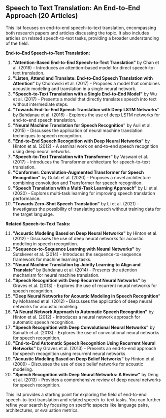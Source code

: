 ## Speech to Text Translation: An End-to-End Approach (20 Articles)

This list focuses on end-to-end speech-to-text translation, encompassing both research papers and articles discussing the topic. It also includes articles on related speech-to-text tasks, providing a broader understanding of the field.

**End-to-End Speech-to-Text Translation:**

1. **"Attention-Based End-to-End Speech-to-Text Translation"** by Chan et al. (2016) - Introduces an attention-based model for direct speech-to-text translation.
2. **"Listen, Attend and Translate: End-to-End Speech Translation with Attention"** by Chorowski et al. (2017) - Proposes a model that combines acoustic modeling and translation in a single neural network.
3. **"Speech-to-Text Translation with a Single End-to-End Model"** by Wu et al. (2017) - Presents a model that directly translates speech into text without intermediate steps.
4. **"Towards End-to-End Speech Translation with Deep LSTM Networks"** by Bahdanau et al. (2016) - Explores the use of deep LSTM networks for end-to-end speech translation.
5. **"Neural Machine Translation for Speech Recognition"** by Auli et al. (2015) - Discusses the application of neural machine translation techniques to speech recognition.
6. **"End-to-End Speech Recognition with Deep Neural Networks"** by Hinton et al. (2012) - A seminal work on end-to-end speech recognition using deep neural networks.
7. **"Speech-to-Text Translation with Transformer"** by Vaswani et al. (2017) - Introduces the Transformer architecture for speech-to-text translation.
8. **"Conformer: Convolution-Augmented Transformer for Speech Recognition"** by Gulati et al. (2020) - Proposes a novel architecture combining convolution and Transformer for speech recognition.
9. **"Speech Translation with a Multi-Task Learning Approach"** by Li et al. (2020) - Explores multi-task learning for improving speech translation performance.
10. **"Towards Zero-Shot Speech Translation"** by Li et al. (2021) - Investigates the possibility of translating speech without training data for the target language.

**Related Speech-to-Text Tasks:**

11. **"Acoustic Modeling Based on Deep Neural Networks"** by Hinton et al. (2012) - Discusses the use of deep neural networks for acoustic modeling in speech recognition.
12. **"Sequence-to-Sequence Learning with Neural Networks"** by Sutskever et al. (2014) - Introduces the sequence-to-sequence framework for machine learning tasks.
13. **"Neural Machine Translation by Jointly Learning to Align and Translate"** by Bahdanau et al. (2014) - Presents the attention mechanism for neural machine translation.
14. **"Speech Recognition with Deep Recurrent Neural Networks"** by Graves et al. (2013) - Explores the use of recurrent neural networks for speech recognition.
15. **"Deep Neural Networks for Acoustic Modeling in Speech Recognition"** by Mohamed et al. (2012) - Discusses the application of deep neural networks for acoustic modeling.
16. **"A Neural Network Approach to Automatic Speech Recognition"** by Hinton et al. (2012) - Introduces a neural network approach for automatic speech recognition.
17. **"Speech Recognition with Deep Convolutional Neural Networks"** by Sainath et al. (2013) - Explores the use of convolutional neural networks for speech recognition.
18. **"End-to-End Automatic Speech Recognition Using Recurrent Neural Networks"** by Graves et al. (2013) - Presents an end-to-end approach for speech recognition using recurrent neural networks.
19. **"Acoustic Modeling Based on Deep Belief Networks"** by Hinton et al. (2009) - Discusses the use of deep belief networks for acoustic modeling.
20. **"Speech Recognition with Deep Neural Networks: A Review"** by Deng et al. (2013) - Provides a comprehensive review of deep neural networks for speech recognition.

This list provides a starting point for exploring the field of end-to-end speech-to-text translation and related speech-to-text tasks. You can further refine your search by focusing on specific aspects like language pairs, architectures, or evaluation metrics.